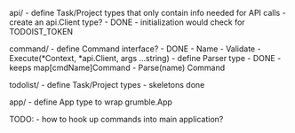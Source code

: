 api/
    - define Task/Project types that only contain info needed for API calls
    - create an api.Client type? - DONE
        - initialization would check for TODOIST_TOKEN

command/
    - define Command interface? - DONE
        - Name
        - Validate
        - Execute(*Context, *api.Client, args ...string)
    - define Parser type - DONE
        - keeps map[cmdName]Command
        - Parse(name) Command

todolist/
    - define Task/Project types - skeletons done

app/
    - define App type to wrap grumble.App

TODO:
    - how to hook up commands into main application?